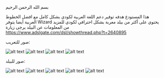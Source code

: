 بسم الله الرحمن الرحيم

هذا المستودع هدفه توفير دعم اللغة العربية لكودي بشكل كامل مع افضل الخطوط العربية
أيضا يتوفر Wizard يحتوي على أكثر من بيلد معربة بشكل احترافي لكودي
للمزيد من المعلومات عن البيلد يرجى زيارة https://www.adslgate.com/dsl/showthread.php?t=2640895

صور للتعريب:

![alt text](https://i.imgur.com/snqELuC.png)
![alt text](https://i.imgur.com/rteid9R.png)
![alt text](https://i.imgur.com/o1Edv2G.png)
![alt text](https://i.imgur.com/KoK4asf.png)




صور للبيلد:


![alt text](https://i.imgur.com/NqlQRIt.png)
![alt text](https://i.imgur.com/mHXlHk9.png)
![alt text](https://i.imgur.com/u1DXcbR.png)
![alt text](https://i.imgur.com/WDwRRKM.png)
![alt text](https://i.imgur.com/VD7tIBU.png)
